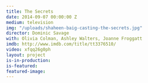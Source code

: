 ```yaml
---
title: The Secrets
date: 2014-09-07 00:00:00 Z
medium: television
img: "/uploads/shaheen-baig-casting-the-secrets.jpg"
director: Dominic Savage
with: Olivia Colman, Ashley Walters, Joanne Froggatt
imdb: http://www.imdb.com/title/tt3376510/
video: xfqq26g0ph
layout: project
is-in-production:
is-featured:
featured-image: 
---
```


